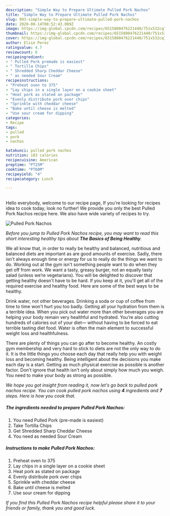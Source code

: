 ```yaml
---
description: "Simple Way to Prepare Ultimate Pulled Pork Nachos"
title: "Simple Way to Prepare Ultimate Pulled Pork Nachos"
slug: 993-simple-way-to-prepare-ultimate-pulled-pork-nachos
date: 2020-08-14T08:52:43.009Z
image: https://img-global.cpcdn.com/recipes/6515800476221440/751x532cq70/pulled-pork-nachos-recipe-main-photo.jpg
thumbnail: https://img-global.cpcdn.com/recipes/6515800476221440/751x532cq70/pulled-pork-nachos-recipe-main-photo.jpg
cover: https://img-global.cpcdn.com/recipes/6515800476221440/751x532cq70/pulled-pork-nachos-recipe-main-photo.jpg
author: Elsie Perez
ratingvalue: 4.7
reviewcount: 6
recipeingredient:
- " Pulled Pork premade is easiest"
- " Tortilla Chips"
- " Shredded Sharp Cheddar Cheese"
- " as needed Sour Cream"
recipeinstructions:
- "Preheat oven to 375"
- "Lay chips in a single layer on a cookie sheet"
- "Heat pork as stated on package"
- "Evenly distribute pork over chips"
- "Sprinkle with cheddar cheese"
- "Bake until cheese is melted"
- "Use sour cream for dipping"
categories:
- Recipe
tags:
- pulled
- pork
- nachos

katakunci: pulled pork nachos 
nutrition: 183 calories
recipecuisine: American
preptime: "PT25M"
cooktime: "PT60M"
recipeyield: "4"
recipecategory: Lunch

---
```

<br>
Hello everybody, welcome to our recipe page, If you're looking for recipes idea to cook today, look no further! We provide you only the best Pulled Pork Nachos recipe here. We also have wide variety of recipes to try.
<br>


![Pulled Pork Nachos](https://img-global.cpcdn.com/recipes/6515800476221440/751x532cq70/pulled-pork-nachos-recipe-main-photo.jpg)

<i>Before you jump to Pulled Pork Nachos recipe, you may want to read this short interesting healthy tips about <strong>The Basics of Being Healthy</strong>.</i>

We all know that, in order to really be healthy and balanced, nutritious and balanced diets are important as are good amounts of exercise. Sadly, there isn't always enough time or energy for us to really do the things we want to do. Working out at the gym isn't something people want to do when they get off from work. We want a tasty, greasy burger, not an equally tasty salad (unless we’re vegetarians). You will be delighted to discover that getting healthy doesn't have to be hard. If you keep at it, you'll get all of the required exercise and healthy food. Here are some of the best ways to be healthy.

Drink water, not other beverages. Drinking a soda or cup of coffee from time to time won't hurt you too badly. Getting all your hydration from them is a terrible idea. When you pick out water more than other beverages you are helping your body remain very healthful and hydrated. You’re also cutting hundreds of calories out of your diet— without having to be forced to eat terrible tasting diet food. Water is often the main element to successful weight loss and healthfulness.

There are plenty of things you can go after to become healthy. An costly gym membership and very hard to stick to diets are not the only way to do it. It is the little things you choose each day that really help you with weight loss and becoming healthy. Being intelligent about the decisions you make each day is a start. Getting as much physical exercise as possible is another factor. Don't ignore that health isn't only about simply how much you weigh. You need to make your body as strong as possible. 


<i>We hope you got insight from reading it, now let's go back to pulled pork nachos recipe. You can cook pulled pork nachos using <strong>4</strong> ingredients and <strong>7</strong> steps. Here is how you cook that.
</i>

##### The ingredients needed to prepare Pulled Pork Nachos:

1. You need  Pulled Pork (pre-made is easiest)
1. Take  Tortilla Chips
1. Get  Shredded Sharp Cheddar Cheese
1. You need  as needed Sour Cream


##### Instructions to make Pulled Pork Nachos:

1. Preheat oven to 375
1. Lay chips in a single layer on a cookie sheet
1. Heat pork as stated on package
1. Evenly distribute pork over chips
1. Sprinkle with cheddar cheese
1. Bake until cheese is melted
1. Use sour cream for dipping


<i>If you find this Pulled Pork Nachos recipe helpful please share it to your friends or family, thank you and good luck.</i>
